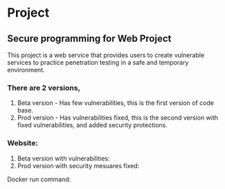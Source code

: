 # Project
## Secure programming for Web Project

This project is a web service that provides users to create vulnerable services to practice penetration testing in a safe and temporary environment.

### There are 2 versions,
1. Beta version - Has few vulnerabilities, this is the first version of code base.
2. Prod version - Has vulnerabilities fixed, this is the second version with fixed vulnerabilities, and added security protections.

### Website:
1. Beta version with vulnerabilities:
2. Prod version with security mesuares fixed: 

Docker run command:

